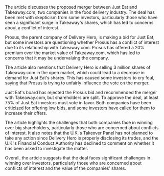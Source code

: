 The article discusses the proposed merger between Just Eat and Takeaway.com, two companies in the food delivery industry. The deal has been met with skepticism from some investors, particularly those who have seen a significant surge in Takeaway's shares, which has led to concerns about a conflict of interest.

Prosus, the parent company of Delivery Hero, is making a bid for Just Eat, but some investors are questioning whether Prosus has a conflict of interest due to its relationship with Takeaway.com. Prosus has offered a 20% premium over the market value of Takeaway.com, which has led to concerns that it may be undervaluing the company.

The article also mentions that Delivery Hero is selling 3 million shares of Takeaway.com in the open market, which could lead to a decrease in demand for Just Eat's shares. This has caused some investors to cry foul, saying that Prosus is trying to unfairly influence the vote on the merger.

Just Eat's board has rejected the Prosus bid and recommended the merger with Takeaway.com, but shareholders are split. To approve the deal, at least 75% of Just Eat investors must vote in favor. Both companies have been criticized for offering low bids, and some investors have called for them to increase their offers.

The article highlights the challenges that both companies face in winning over big shareholders, particularly those who are concerned about conflicts of interest. It also notes that the U.K.'s Takeover Panel has not planned to take any action since Delivery Hero is properly disclosing its trades, and the U.K.'s Financial Conduct Authority has declined to comment on whether it has been asked to investigate the matter.

Overall, the article suggests that the deal faces significant challenges in winning over investors, particularly those who are concerned about conflicts of interest and the value of the companies' shares.